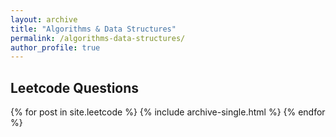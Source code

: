 ```yaml
---
layout: archive
title: "Algorithms & Data Structures"
permalink: /algorithms-data-structures/
author_profile: true
---
```


## Leetcode Questions
{% for post in site.leetcode %}
  {% include archive-single.html %}
{% endfor %}
